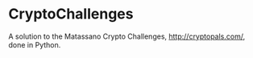 CryptoChallenges
================

A solution to the Matassano Crypto Challenges, http://cryptopals.com/,  done in Python.
